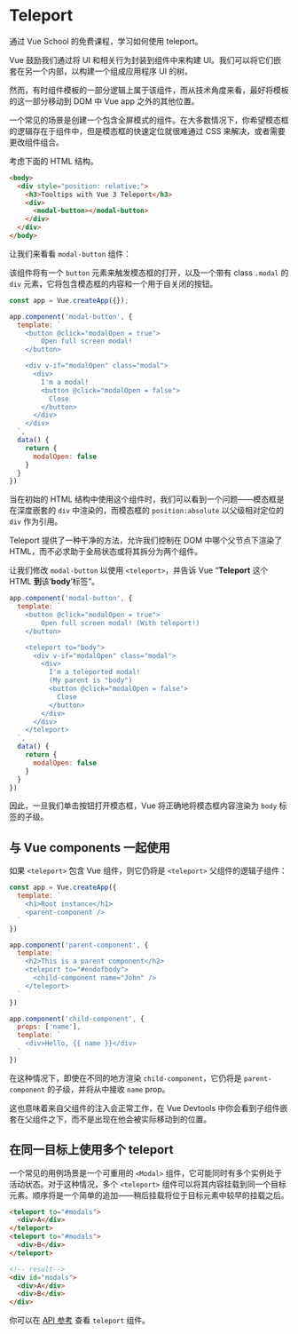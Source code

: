 # Teleport

<VideoLesson href="https://vueschool.io/lessons/vue-3-teleport?friend=vuejs" title="Learn how to use teleport with Vue School">通过 Vue School 的免费课程，学习如何使用 teleport。</VideoLesson>

Vue 鼓励我们通过将 UI 和相关行为封装到组件中来构建 UI。我们可以将它们嵌套在另一个内部，以构建一个组成应用程序 UI 的树。

然而，有时组件模板的一部分逻辑上属于该组件，而从技术角度来看，最好将模板的这一部分移动到 DOM 中 Vue app 之外的其他位置。

一个常见的场景是创建一个包含全屏模式的组件。在大多数情况下，你希望模态框的逻辑存在于组件中，但是模态框的快速定位就很难通过 CSS 来解决，或者需要更改组件组合。

考虑下面的 HTML 结构。

```html
<body>
  <div style="position: relative;">
    <h3>Tooltips with Vue 3 Teleport</h3>
    <div>
      <modal-button></modal-button>
    </div>
  </div>
</body>
```

让我们来看看 `modal-button` 组件：

该组件将有一个 `button` 元素来触发模态框的打开，以及一个带有 class `.modal` 的 `div` 元素，它将包含模态框的内容和一个用于自关闭的按钮。

```js
const app = Vue.createApp({});

app.component('modal-button', {
  template: `
    <button @click="modalOpen = true">
        Open full screen modal!
    </button>

    <div v-if="modalOpen" class="modal">
      <div>
        I'm a modal! 
        <button @click="modalOpen = false">
          Close
        </button>
      </div>
    </div>
  `,
  data() {
    return { 
      modalOpen: false
    }
  }
})
```

当在初始的 HTML 结构中使用这个组件时，我们可以看到一个问题——模态框是在深度嵌套的 `div` 中渲染的，而模态框的 `position:absolute` 以父级相对定位的 `div` 作为引用。

Teleport 提供了一种干净的方法，允许我们控制在 DOM 中哪个父节点下渲染了 HTML，而不必求助于全局状态或将其拆分为两个组件。

让我们修改 `modal-button` 以使用 `<teleport>`，并告诉 Vue “**Teleport** 这个 HTML **到**该‘**body**’标签”。

```js
app.component('modal-button', {
  template: `
    <button @click="modalOpen = true">
        Open full screen modal! (With teleport!)
    </button>

    <teleport to="body">
      <div v-if="modalOpen" class="modal">
        <div>
          I'm a teleported modal! 
          (My parent is "body")
          <button @click="modalOpen = false">
            Close
          </button>
        </div>
      </div>
    </teleport>
  `,
  data() {
    return { 
      modalOpen: false
    }
  }
})
```

因此，一旦我们单击按钮打开模态框，Vue 将正确地将模态框内容渲染为 `body` 标签的子级。

<common-codepen-snippet title="Vue 3 Teleport" slug="gOPNvjR" tab="js,result" />

## 与 Vue components 一起使用

如果 `<teleport>` 包含 Vue 组件，则它仍将是 `<teleport>` 父组件的逻辑子组件：

```js
const app = Vue.createApp({
  template: `
    <h1>Root instance</h1>
    <parent-component />
  `
})

app.component('parent-component', {
  template: `
    <h2>This is a parent component</h2>
    <teleport to="#endofbody">
      <child-component name="John" />
    </teleport>
  `
})

app.component('child-component', {
  props: ['name'],
  template: `
    <div>Hello, {{ name }}</div>
  `
})
```

在这种情况下，即使在不同的地方渲染 `child-component`，它仍将是 `parent-component` 的子级，并将从中接收 `name` prop。

这也意味着来自父组件的注入会正常工作，在 Vue Devtools 中你会看到子组件嵌套在父组件之下，而不是出现在他会被实际移动到的位置。

## 在同一目标上使用多个 teleport

一个常见的用例场景是一个可重用的 `<Modal>` 组件，它可能同时有多个实例处于活动状态。对于这种情况，多个 `<teleport>` 组件可以将其内容挂载到同一个目标元素。顺序将是一个简单的追加——稍后挂载将位于目标元素中较早的挂载之后。

```html
<teleport to="#modals">
  <div>A</div>
</teleport>
<teleport to="#modals">
  <div>B</div>
</teleport>

<!-- result-->
<div id="modals">
  <div>A</div>
  <div>B</div>
</div>
```

你可以在 [API 参考](../api/built-in-components.html#teleport) 查看 `teleport` 组件。
